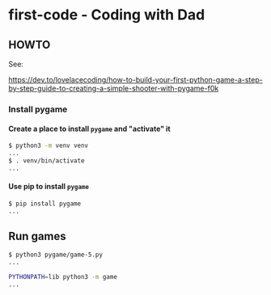# first-code - Coding with Dad

## HOWTO

See:

https://dev.to/lovelacecoding/how-to-build-your-first-python-game-a-step-by-step-guide-to-creating-a-simple-shooter-with-pygame-f0k

### Install pygame

#### Create a place to install `pygame` and "activate" it

```bash
$ python3 -m venv venv
...
$ . venv/bin/activate
...
```

#### Use pip to install `pygame`

```bash
$ pip install pygame
...
```

## Run games

```bash
$ python3 pygame/game-5.py
...
```

```bash
PYTHONPATH=lib python3 -m game
...
```
